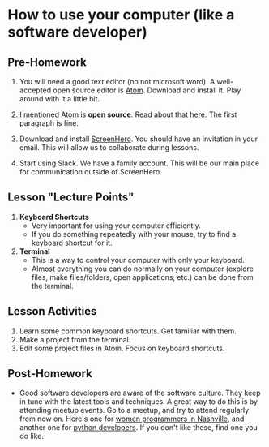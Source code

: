 # How to use your computer (like a software developer)

## Pre-Homework
1.  You will need a good text editor (no not microsoft word).  A well-accepted
    open source editor is [Atom](https://atom.io/).  Download and install it. 
    Play around with it a little bit.

2.  I mentioned Atom is **open source**. Read about that 
    [here](https://en.wikipedia.org/wiki/Open-source_software). The first
    paragraph is fine.

3. Download and install [ScreenHero](https://screenhero.com/).  You should have 
   an invitation in your email.  This will allow us to collaborate during
   lessons.

4. Start using Slack.  We have a family account. This will be our main place for
   communication outside of ScreenHero.

## Lesson "Lecture Points"
1. **Keyboard Shortcuts**
    * Very important for using your computer efficiently.
    * If you do something repeatedly with your mouse, try to find a keyboard
      shortcut for it.
2. **Terminal**
    * This is a way to control your computer with only your keyboard.
    * Almost everything you can do normally on your computer (explore files,
      make files/folders, open applications, etc.) can be done from the
      terminal.

## Lesson Activities
1. Learn some common keyboard shortcuts.  Get familiar with them.
2. Make a project from the terminal.
3. Edit some project files in Atom. Focus on keyboard shortcuts.

## Post-Homework
* Good software developers are aware of the software culture.  They keep in tune
  with the latest tools and techniques.  A great way to do this is by attending
  meetup events. Go to a meetup, and try to attend regularly from now on.
  Here's one for [women programmers in Nashville](https://www.meetup.com/NashvilleWomenProgrammers/),
  and another one for [python developers](https://www.meetup.com/PyNash/).  If
  you don't like these, find one you do like.



